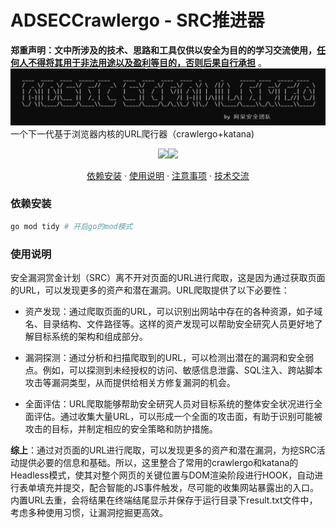 # ADSECCrawlergo - SRC推进器
**郑重声明：文中所涉及的技术、思路和工具仅供以安全为目的的学习交流使用，<u>任何人不得将其用于非法用途以及盈利等目的，否则后果自行承担</u>** 。
![](./1.png)
一个下一代基于浏览器内核的URL爬行器（crawlergo+katana)

<p align="center"><a href="https://opensource.org/licenses/MIT"><img src="https://img.shields.io/badge/license-MIT-_red.svg"></a><a href="https://github.com/z-bool/ADSECCrawlergo"><img  src="https://goreportcard.com/badge/github.com/projectdiscovery/httpx"></a></p>

<p align="center"><a href="#install">依赖安装</a> · <a href="#tall">使用说明</a> · <a href="#notice">注意事项</a> · <a href="#communicate">技术交流</a></p>

<div id="install"></div>
<h3>依赖安装</h3>

```bash
go mod tidy # 开启go的mod模式
```

<div id= "tall"></div>
<h3>使用说明</h3>

安全漏洞赏金计划（SRC）离不开对页面的URL进行爬取，这是因为通过获取页面的URL，可以发现更多的资产和潜在漏洞。URL爬取提供了以下必要性：

- 资产发现：通过爬取页面的URL，可以识别出网站中存在的各种资源，如子域名、目录结构、文件路径等。这样的资产发现可以帮助安全研究人员更好地了解目标系统的架构和组成部分。

- 漏洞探测：通过分析和扫描爬取到的URL，可以检测出潜在的漏洞和安全弱点。例如，可以探测到未经授权的访问、敏感信息泄露、SQL注入、跨站脚本攻击等漏洞类型，从而提供给相关方修复漏洞的机会。

- 全面评估：URL爬取能够帮助安全研究人员对目标系统的整体安全状况进行全面评估。通过收集大量URL，可以形成一个全面的攻击面，有助于识别可能被攻击的目标，并制定相应的安全策略和防护措施。

<strong>综上</strong>：通过对页面的URL进行爬取，可以发现更多的资产和潜在漏洞，为挖SRC活动提供必要的信息和基础。所以，这里整合了常用的crawlergo和katana的Headless模式，使其对整个网页的关键位置与DOM渲染阶段进行HOOK，自动进行表单填充并提交，配合智能的JS事件触发，尽可能的收集网站暴露出的入口。内置URL去重，会将结果在终端结尾显示并保存于运行目录下result.txt文件中，考虑多种使用习惯，让漏洞挖掘更高效。